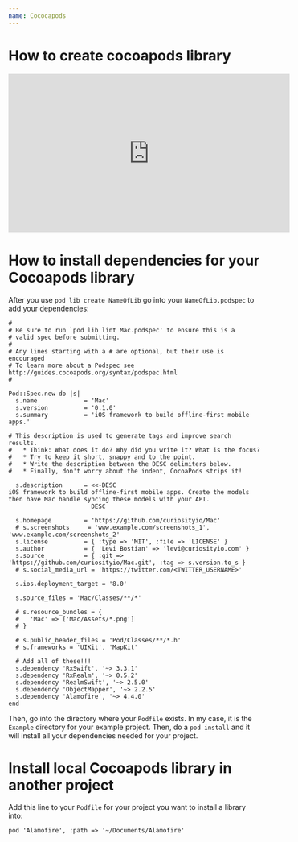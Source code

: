 ```yaml
---
name: Cococapods
---
```


# How to create cocoapods library

<iframe width="560" height="315" src="https://www.youtube.com/embed/gNMNeqXKnzw" frameborder="0" allowfullscreen></iframe>

# How to install dependencies for your Cocoapods library

After you use `pod lib create NameOfLib` go into your `NameOfLib.podspec` to add your dependencies:

```
#
# Be sure to run `pod lib lint Mac.podspec' to ensure this is a
# valid spec before submitting.
#
# Any lines starting with a # are optional, but their use is encouraged
# To learn more about a Podspec see http://guides.cocoapods.org/syntax/podspec.html
#

Pod::Spec.new do |s|
  s.name             = 'Mac'
  s.version          = '0.1.0'
  s.summary          = 'iOS framework to build offline-first mobile apps.'

# This description is used to generate tags and improve search results.
#   * Think: What does it do? Why did you write it? What is the focus?
#   * Try to keep it short, snappy and to the point.
#   * Write the description between the DESC delimiters below.
#   * Finally, don't worry about the indent, CocoaPods strips it!

  s.description      = <<-DESC
iOS framework to build offline-first mobile apps. Create the models then have Mac handle syncing these models with your API.
                       DESC

  s.homepage         = 'https://github.com/curiosityio/Mac'
  # s.screenshots     = 'www.example.com/screenshots_1', 'www.example.com/screenshots_2'
  s.license          = { :type => 'MIT', :file => 'LICENSE' }
  s.author           = { 'Levi Bostian' => 'levi@curiosityio.com' }
  s.source           = { :git => 'https://github.com/curiosityio/Mac.git', :tag => s.version.to_s }
  # s.social_media_url = 'https://twitter.com/<TWITTER_USERNAME>'

  s.ios.deployment_target = '8.0'

  s.source_files = 'Mac/Classes/**/*'

  # s.resource_bundles = {
  #   'Mac' => ['Mac/Assets/*.png']
  # }

  # s.public_header_files = 'Pod/Classes/**/*.h'
  # s.frameworks = 'UIKit', 'MapKit'

  # Add all of these!!!
  s.dependency 'RxSwift', '~> 3.3.1'
  s.dependency 'RxRealm', '~> 0.5.2'
  s.dependency 'RealmSwift', '~> 2.5.0'
  s.dependency 'ObjectMapper', '~> 2.2.5'
  s.dependency 'Alamofire', '~> 4.4.0'
end
```

Then, go into the directory where your `Podfile` exists. In my case, it is the `Example` directory for your example project. Then, do a `pod install` and it will install all your dependencies needed for your project.

# Install local Cocoapods library in another project

Add this line to your `Podfile` for your project you want to install a library into:

```
pod 'Alamofire', :path => '~/Documents/Alamofire'
```
